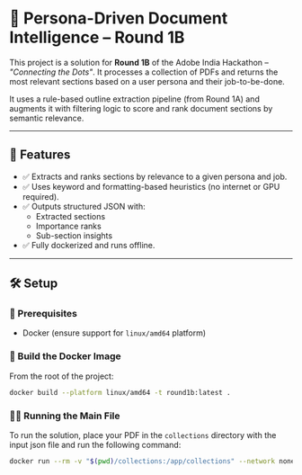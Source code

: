 # 📘 Persona-Driven Document Intelligence – Round 1B

This project is a solution for **Round 1B** of the Adobe India Hackathon – _"Connecting the Dots"_. It processes a collection of PDFs and returns the most relevant sections based on a user persona and their job-to-be-done.

It uses a rule-based outline extraction pipeline (from Round 1A) and augments it with filtering logic to score and rank document sections by semantic relevance.

---

## 🌟 Features

- ✅ Extracts and ranks sections by relevance to a given persona and job.
- ✅ Uses keyword and formatting-based heuristics (no internet or GPU required).
- ✅ Outputs structured JSON with:
  - Extracted sections
  - Importance ranks
  - Sub-section insights
- ✅ Fully dockerized and runs offline.


---

## 🛠️ Setup

### 🔧 Prerequisites

- Docker (ensure support for `linux/amd64` platform)

### 🧱 Build the Docker Image

From the root of the project:

```bash
docker build --platform linux/amd64 -t round1b:latest .
```

### 🏃‍♀️ Running the Main File

To run the solution, place your PDF in the `collections` directory with the input json file and run the following command:

```bash
docker run --rm -v "$(pwd)/collections:/app/collections" --network none round1b:latest
```
